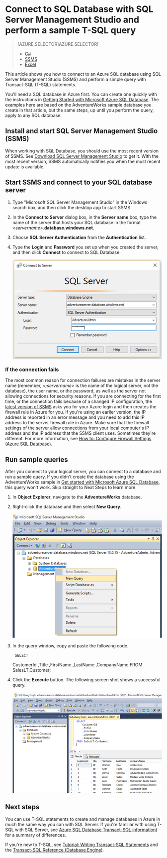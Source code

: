 <properties
    pageTitle="Connect to SQL Database - SQL Server Management Studio | Microsoft Azure"
    description="Learn how to connect to SQL Database on Azure by using SQL Server Management Studio (SSMS). Then, run a sample query using Transact-SQL (T-SQL)."
    metaCanonical=""
    keywords="connect to sql database,sql server management studio"
    services="sql-database"
    documentationCenter=""
    authors="stevestein"
    manager="jeffreyg"
    editor="" />

<tags
    ms.service="sql-database"
    ms.workload="data-management"
    ms.tgt_pltfrm="na"
    ms.devlang="na"
    ms.topic="get-started-article"
    ms.date="01/21/2016"
    ms.author="sstein" />

# Connect to SQL Database with SQL Server Management Studio and perform a sample T-SQL query
> [AZURE.SELECTOR]AZURE.SELECTOR]
> 
> * [C#](sql-database-connect-query.md)
> * [SSMS](sql-database-connect-query-ssms.md)
> * [Excel](sql-database-connect-excel.md)
> 
> 
This article shows you how to connect to an Azure SQL database using SQL Server Management Studio (SSMS) and perform a simple query with Transact-SQL (T-SQL) statements.

You'll need a SQL database in Azure first. You can create one quickly with the instructions in [Getting Started with Microsoft Azure SQL Database](sql-database-get-started.md). The examples here are based on the AdventureWorks sample database you create in that article, but the same steps, up until you perform the query, apply to any SQL database.

## Install and start SQL Server Management Studio (SSMS)
When working with SQL Database, you should use the most recent version of SSMS. See [Download SQL Server Management Studio](https://msdn.microsoft.com/library/mt238290.aspx) to get it. With the most recent version, SSMS automatically notifies you when the most recent update is available.

## Start SSMS and connect to your SQL database server
1. Type "Microsoft SQL Server Management Studio" in the Windows search box, and then click the desktop app to start SSMS.
2. In the **Connect to Server** dialog box, in the **Server name** box, type the name of the server that hosts your SQL database in the format *&lt;servername>*.**database.windows.net**.
3. Choose **SQL Server Authentication** from the **Authentication** list.
4. Type the **Login** and **Password** you set up when you created the server, and then click **Connect** to connect to SQL Database.

    ![SQL Server Management Studio: Connect to SQL Database server](./media/sql-database-connect-query-ssms/1-connect.png)


### If the connection fails
The most common reason for connection failures are mistakes in the server name (remember, *&lt;;servername>* is the name of the logical server, not the database), the user name, or the password, as well as the server not allowing connections for security reasons. If you are connecting for the first time, or the connection fails because of a changed IP configuration, the [latest version of SSMS](https://msdn.microsoft.com/library/mt238290.aspx) asks you for your Azure login and then creates the firewall rule in Azure for you. If you're using an earlier version, the IP address is reported in an error message and you need to add this IP address to the server firewall rule in Azure. Make sure that the firewall settings of the server allow connections from your local computer's IP address and the IP address that the SSMS client uses. Sometimes they're different. For more information, see [How to: Configure Firewall Settings (Azure SQL Database)](sql-database-configure-firewall-settings.md).

## Run sample queries
After you connect to your logical server, you can connect to a database and run a sample query. If you didn't create the database using the AdventureWorks sample in [Get started with Microsoft Azure SQL Database](sql-database-get-started.md), this query won't work. Skip straight to Next Steps to learn more.

1. In **Object Explorer**, navigate to the **AdventureWorks** database.
2. Right-click the database and then select **New Query**.

    ![New query. Connect to SQL Database server: SQL Server Management Studio](./media/sql-database-connect-query-ssms/4-run-query.png)

3. In the query window, copy and paste the following code.

        SELECT
     CustomerId
     ,Title
     ,FirstName
     ,LastName
     ,CompanyName
     FROM SalesLT.Customer;
4. Click the **Execute** button.  The following screen shot shows a successful query.

    ![Sucess. Connect to SQL Database server: SQL Server Management Studio](./media/sql-database-connect-query-ssms/5-success.png)


## Next steps
You can use T-SQL statements to create and manage databases in Azure in much the same way you can with SQL Server. If you're familiar with using T-SQL with SQL Server, see [Azure SQL Database Transact-SQL information)](sql-database-transact-sql-information.md) for a summary of differences.

If you're new to T-SQL, see [Tutorial: Writing Transact-SQL Statements](https://msdn.microsoft.com/library/ms365303.aspx) and the [Transact-SQL Reference (Database Engine)](https://msdn.microsoft.com/library/bb510741.aspx).


